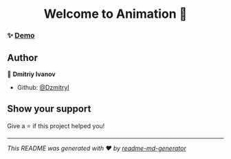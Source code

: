 <h1 align="center">Welcome to Animation 👋</h1>


### ✨ [Demo](https://quirky-jennings-eea47c.netlify.app/)

## Author

👤 **Dmitriy Ivanov**

* Github: [@DzmitryI](https://github.com/DzmitryI)

## Show your support

Give a ⭐️ if this project helped you!

***
_This README was generated with ❤️ by [readme-md-generator](https://github.com/kefranabg/readme-md-generator)_
